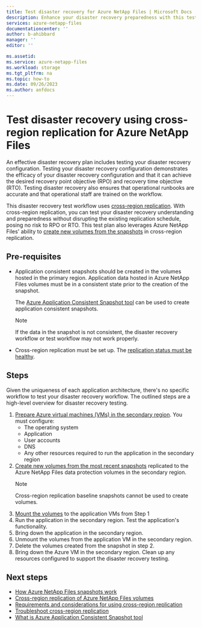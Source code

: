 ```yaml
---
title: Test disaster recovery for Azure NetApp Files | Microsoft Docs
description: Enhance your disaster recovery preparedness with this test plan for cross-region replication.  
services: azure-netapp-files
documentationcenter: ''
author: b-ahibbard
manager: ''
editor: ''

ms.assetid:
ms.service: azure-netapp-files
ms.workload: storage
ms.tgt_pltfrm: na
ms.topic: how-to
ms.date: 09/26/2023
ms.author: anfdocs
---  
```


# Test disaster recovery using cross-region replication for Azure NetApp Files

An effective disaster recovery plan includes testing your disaster recovery configuration. Testing your disaster recovery configuration demonstrates the efficacy of your disaster recovery configuration and that it can achieve the desired recovery point objective (RPO) and recovery time objective (RTO). Testing disaster recovery also ensures that operational runbooks are accurate and that operational staff are trained on the workflow.

This disaster recovery test workflow uses [cross-region replication](cross-region-replication-introduction.md). With cross-region replication, you can test your disaster recovery understanding and preparedness without disrupting the existing replication schedule, posing no risk to RPO or RTO. This test plan also leverages Azure NetApp Files' ability to [create new volumes from the snapshots](snapshots-restore-new-volume.md) in cross-region replication.

## Pre-requisites

* Application consistent snapshots should be created in the volumes hosted in the primary region. Application data hosted in Azure NetApp Files volumes must be in a consistent state prior to the creation of the snapshot. 

    The [Azure Application Consistent Snapshot tool](azacsnap-cmd-ref-configure.md) can be used to create application consistent snapshots. 

    >[!NOTE]
    >If the data in the snapshot is not consistent, the disaster recovery workflow or test workflow may not work properly.

* Cross-region replication must be set up. The [replication status must be healthy](cross-region-replication-display-health-status.md).

## Steps

Given the uniqueness of each application architecture, there's no specific workflow to test your disaster recovery workflow. The outlined steps are a high-level overview for disaster recovery testing.

1. [Prepare Azure virtual machines (VMs) in the secondary region](cross-region-replication-create-peering.md). You must configure:
    * The operating system
    * Application
    * User accounts
    * DNS
    * Any other resources required to run the application in the secondary region
1. [Create new volumes from the most recent snapshots](snapshots-restore-new-volume.md) replicated to the Azure NetApp Files data protection volumes in the secondary region.
    >[!NOTE]
    > Cross-region replication baseline snapshots cannot be used to create volumes.
1. [Mount the volumes](azure-netapp-files-mount-unmount-volumes-for-virtual-machines.md) to the application VMs from Step 1
1. Run the application in the secondary region. Test the application's functionality.
1. Bring down the application in the secondary region.
1. Unmount the volumes from the application VM in the secondary region. 
1. Delete the volumes created from the snapshot in step 2. 
1. Bring down the Azure VM in the secondary region. Clean up any resources configured to support the disaster recovery testing. 

## Next steps

* [How Azure NetApp Files snapshots work](snapshots-introduction.md)
* [Cross-region replication of Azure NetApp Files volumes](cross-region-replication-introduction.md)
* [Requirements and considerations for using cross-region replication](cross-region-replication-requirements-considerations.md)
* [Troubleshoot cross-region replication](troubleshoot-cross-region-replication.md)
* [What is Azure Application Consistent Snapshot tool](azacsnap-introduction.md)
